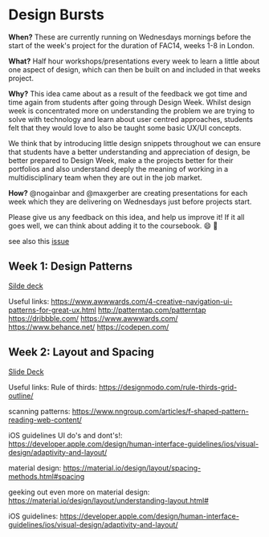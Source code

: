 # Design Bursts

**When?**
These are currently running on Wednesdays mornings before the start of the week's project for the duration of FAC14, weeks 1-8 in London.

**What?**
Half hour workshops/presentations every week to learn a little about one aspect of design, which can then be built on and included in that weeks project. 

**Why?**
This idea came about as a result of the feedback we got time and time again from students after going through Design Week. Whilst design week is concentrated more on understanding the problem we are trying to solve with technology and learn about user centred approaches, students felt that they would love to also be taught some basic UX/UI concepts.

We think that by introducing little design snippets throughout we can ensure that students have a better understanding and appreciation of design, be better prepared to Design Week, make a the projects better for their portfolios and also understand deeply the meaning of working in a multidisciplinary team when they are out in the job market. 

**How?**
@nogainbar and @maxgerber are creating presentations for each week which they are delivering on Wednesdays just before projects start. 


Please give us any feedback on this idea, and help us improve it! If it all goes well, we can think about adding it to the coursebook. 😄 🎉 

see also this [issue](https://github.com/foundersandcoders/master-reference/issues/882)



## Week 1: Design Patterns
[Silde deck](https://docs.google.com/presentation/u/3/d/1Qus1BOmpF-3rMBiulsyUf0YVPgubFHzmH9tcu6wrc9A/edit?usp=sharing)

Useful links:
https://www.awwwards.com/4-creative-navigation-ui-patterns-for-great-ux.html
http://patterntap.com/patterntap
https://dribbble.com/
https://www.awwwards.com/
https://www.behance.net/
https://codepen.com/


## Week 2: Layout and Spacing
[Slide Deck](https://docs.google.com/presentation/d/1mbzmHJ8UFGosmjwJaxOSJl-PuaQtqxzJKKU4ExGWxrg/edit#slide=id.g3d4c4019a0_1_276)

Useful links:
Rule of thirds: 
https://designmodo.com/rule-thirds-grid-outline/

scanning patterns: 
https://www.nngroup.com/articles/f-shaped-pattern-reading-web-content/

iOS guidelines UI do's and dont's!: https://developer.apple.com/design/human-interface-guidelines/ios/visual-design/adaptivity-and-layout/

material design:
https://material.io/design/layout/spacing-methods.html#spacing

geeking out even more on material design: 
https://material.io/design/layout/understanding-layout.html#

iOS guidelines:
https://developer.apple.com/design/human-interface-guidelines/ios/visual-design/adaptivity-and-layout/
